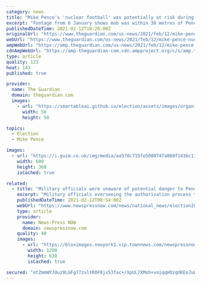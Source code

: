 ```yaml
---
category: news
title: "Mike Pence's 'nuclear football' was potentially at risk during Capitol riot"
excerpt: "Footage from 6 January shows mob was within 30 metres of Pence and air force officer carrying briefcase with nuclear codes"
publishedDateTime: 2021-02-12T18:28:00Z
originalUrl: "https://www.theguardian.com/us-news/2021/feb/12/mike-pence-nuclear-football-capitol-riot"
webUrl: "https://www.theguardian.com/us-news/2021/feb/12/mike-pence-nuclear-football-capitol-riot"
ampWebUrl: "https://amp.theguardian.com/us-news/2021/feb/12/mike-pence-nuclear-football-capitol-riot"
cdnAmpWebUrl: "https://amp-theguardian-com.cdn.ampproject.org/c/s/amp.theguardian.com/us-news/2021/feb/12/mike-pence-nuclear-football-capitol-riot"
type: article
quality: 123
heat: 143
published: true

provider:
  name: The Guardian
  domain: theguardian.com
  images:
    - url: "https://smartableai.github.io/election/assets/images/organizations/theguardian.com-50x50.jpg"
      width: 50
      height: 50

topics:
  - Election
  - Mike Pence

images:
  - url: "https://i.guim.co.uk/img/media/aa570c715fe508074fa860f143bc11e882931278/0_103_3277_1966/master/3277.jpg?width=300&quality=45&auto=format&fit=max&dpr=2&s=55d5ec64a57c06a57b87f6d8c091f553"
    width: 600
    height: 360
    isCached: true

related:
  - title: "Military officials were unaware of potential danger to Pence's 'nuclear football' during Capitol riot"
    excerpt: "Military officials overseeing the authorization process to launch nuclear weapons were unaware on January 6 that then-Vice President Mike Pence's military aide carrying the \"nuclear football\" was pote"
    publishedDateTime: 2021-02-12T00:54:00Z
    webUrl: "https://www.newspressnow.com/news/national_news/election2020/military-officials-were-unaware-of-potential-danger-to-pences-nuclear-football-during-capitol-riot/article_ff498c98-ab9f-52d8-ba12-6bea88c01b43.html"
    type: article
    provider:
      name: News-Press NOW
      domain: newspressnow.com
    quality: 40
    images:
      - url: "https://bloximages.newyork1.vip.townnews.com/newspressnow.com/content/tncms/custom/image/bcf8e96c-4b35-11e5-9c03-7b4fbbdd1e31.jpg"
        width: 1200
        height: 630
        isCached: true

secured: "otZmmWYJOuz9LGFg77zvltR0F8jx53Tac+/XpUL7XMoh+voiqqHOzqUKEoJuWTukFtINQQ8c8rCU3OqExKZ5Kt/12N5sOkZUOXHA70y1dvbvI83s0ZwS8s2/etC5ji5tcBXopAuEuGuTCIujHVp3AxVowSQuVcME1PTt6nsgHd7PwnYWYr+BQG9yMAvwzDLhoQXdU0kV/za7ZVieIoEnxw2tNfbfs0xv9V96Q8kdsGB/VEeM4Pa7vlsY3hnZPn0DXWqARRKWTzpDUbMjgCpZhPq8gI/i2dA4KXn0nLI/fXyC49Tg+3HTNNgWN74CQMbI2TDWS8OwB9/TIME4HaHFV5q8+MulgcNHwZB32GQZYOI=;zIy1vLdx96tdwxMKxTSnsQ=="
---
```


